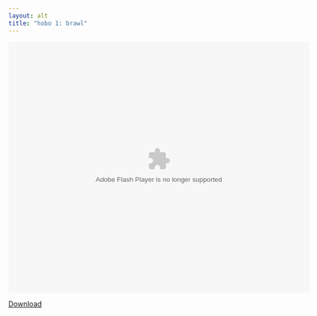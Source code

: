 ```yaml
---
layout: alt
title: "hobo 1: brawl"
---
```


<object width="100" height="100">
    <embed src="Hobo.swf" flashvars="" base="" quality="high" allowscriptaccess="always" allowfullscreen="true" bgcolor="" wmode="window" width="600" height="500" type="application/x-shockwave-flash" pluginspage="http://www.macromedia.com/go/getflashplayer">
</object>

<br>

<a href="Hobo.swf" download class="btn btn-secondary">Download</a>
